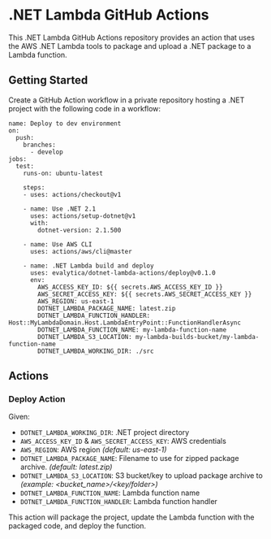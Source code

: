 # .NET Lambda GitHub Actions
This .NET Lambda GitHub Actions repository provides an action that uses the AWS .NET Lambda tools to package and upload a .NET package to a Lambda function.

## Getting Started

Create a GitHub Action workflow in a private repository hosting a .NET project with the following code in a workflow:

```
name: Deploy to dev environment
on:
  push:
    branches:
      - develop
jobs:
  test:
    runs-on: ubuntu-latest

    steps:
    - uses: actions/checkout@v1

    - name: Use .NET 2.1
      uses: actions/setup-dotnet@v1
      with:
        dotnet-version: 2.1.500

    - name: Use AWS CLI
      uses: actions/aws/cli@master

    - name: .NET Lambda build and deploy
      uses: evalytica/dotnet-lambda-actions/deploy@v0.1.0
      env:
        AWS_ACCESS_KEY_ID: ${{ secrets.AWS_ACCESS_KEY_ID }}
        AWS_SECRET_ACCESS_KEY: ${{ secrets.AWS_SECRET_ACCESS_KEY }}
        AWS_REGION: us-east-1
        DOTNET_LAMBDA_PACKAGE_NAME: latest.zip
        DOTNET_LAMBDA_FUNCTION_HANDLER: Host::MyLambdaDomain.Host.LambdaEntryPoint::FunctionHandlerAsync
        DOTNET_LAMBDA_FUNCTION_NAME: my-lambda-function-name
        DOTNET_LAMBDA_S3_LOCATION: my-lambda-builds-bucket/my-lambda-function-name
        DOTNET_LAMBDA_WORKING_DIR: ./src
```

## Actions

### Deploy Action

Given:

* `DOTNET_LAMBDA_WORKING_DIR`: .NET project directory
* `AWS_ACCESS_KEY_ID` & `AWS_SECRET_ACCESS_KEY`: AWS credentials
* `AWS_REGION`: AWS region *(default: us-east-1)*
* `DOTNET_LAMBDA_PACKAGE_NAME`: Filename to use for zipped package archive. *(default: latest.zip)*
* `DOTNET_LAMBDA_S3_LOCATION`: S3 bucket/key to upload package archive to *(example: <bucket_name>/<key/folder>)*
* `DOTNET_LAMBDA_FUNCTION_NAME`: Lambda function name
* `DOTNET_LAMBDA_FUNCTION_HANDLER`: Lambda function handler

This action will package the project, update the Lambda function with the packaged code, and deploy the function.
